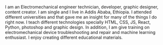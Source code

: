  I am an Electromechanical engineer technician, developer, graphic designer, content creator. I am single and I live in Addis Ababa, Ethiopia.
I attended different universities and that gave me an insight for many of the things I do right now.
I teach different technologies specially HTML, CSS, JS, React, Python, photoshop and graphic design. 
In addition, I am give training on electromechanical device troubleshooting and repair  and machine learning enthusiast. 
 I enjoy creating different educational materials. 
